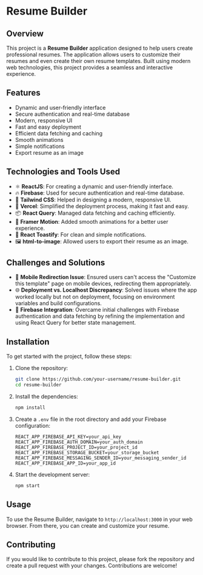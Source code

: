 # Resume Builder

## Overview
This project is a **Resume Builder** application designed to help users create professional resumes. The application allows users to customize their resumes and even create their own resume templates. Built using modern web technologies, this project provides a seamless and interactive experience.

## Features
- Dynamic and user-friendly interface
- Secure authentication and real-time database
- Modern, responsive UI
- Fast and easy deployment
- Efficient data fetching and caching
- Smooth animations
- Simple notifications
- Export resume as an image

## Technologies and Tools Used
- ⚛️ **ReactJS**: For creating a dynamic and user-friendly interface.
- 🔥 **Firebase**: Used for secure authentication and real-time database.
- 🎨 **Tailwind CSS**: Helped in designing a modern, responsive UI.
- 🚀 **Vercel**: Simplified the deployment process, making it fast and easy.
- 📦 **React Query**: Managed data fetching and caching efficiently.
- 🎥 **Framer Motion**: Added smooth animations for a better user experience.
- 🔔 **React Toastify**: For clean and simple notifications.
- 🖼️ **html-to-image**: Allowed users to export their resume as an image.

## Challenges and Solutions
- 📱 **Mobile Redirection Issue**: Ensured users can't access the "Customize this template" page on mobile devices, redirecting them appropriately.
- 🌐 **Deployment vs. Localhost Discrepancy**: Solved issues where the app worked locally but not on deployment, focusing on environment variables and build configurations.
- 🔐 **Firebase Integration**: Overcame initial challenges with Firebase authentication and data fetching by refining the implementation and using React Query for better state management.

## Installation
To get started with the project, follow these steps:

1. Clone the repository:
    ```bash
    git clone https://github.com/your-username/resume-builder.git
    cd resume-builder
    ```

2. Install the dependencies:
    ```bash
    npm install
    ```

3. Create a `.env` file in the root directory and add your Firebase configuration:
    ```env
    REACT_APP_FIREBASE_API_KEY=your_api_key
    REACT_APP_FIREBASE_AUTH_DOMAIN=your_auth_domain
    REACT_APP_FIREBASE_PROJECT_ID=your_project_id
    REACT_APP_FIREBASE_STORAGE_BUCKET=your_storage_bucket
    REACT_APP_FIREBASE_MESSAGING_SENDER_ID=your_messaging_sender_id
    REACT_APP_FIREBASE_APP_ID=your_app_id
    ```

4. Start the development server:
    ```bash
    npm start
    ```

## Usage
To use the Resume Builder, navigate to `http://localhost:3000` in your web browser. From there, you can create and customize your resume.

## Contributing
If you would like to contribute to this project, please fork the repository and create a pull request with your changes. Contributions are welcome!
